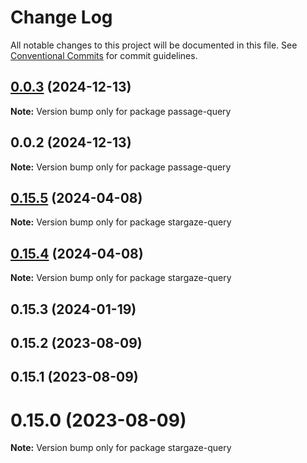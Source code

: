# Change Log

All notable changes to this project will be documented in this file.
See [Conventional Commits](https://conventionalcommits.org) for commit guidelines.

## [0.0.3](https://github.com/ECHOAD/passagejs/compare/passage-query@0.0.2...passage-query@0.0.3) (2024-12-13)

**Note:** Version bump only for package passage-query

## 0.0.2 (2024-12-13)

**Note:** Version bump only for package passage-query

## [0.15.5](https://github.com/cosmology-tech/stargazejs/compare/stargaze-query@0.15.4...stargaze-query@0.15.5) (2024-04-08)

**Note:** Version bump only for package stargaze-query

## [0.15.4](https://github.com/cosmology-tech/stargazejs/compare/stargaze-query@0.15.3...stargaze-query@0.15.4) (2024-04-08)

**Note:** Version bump only for package stargaze-query

## 0.15.3 (2024-01-19)

## 0.15.2 (2023-08-09)

## 0.15.1 (2023-08-09)

# 0.15.0 (2023-08-09)

**Note:** Version bump only for package stargaze-query
